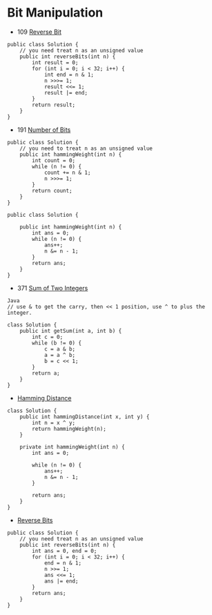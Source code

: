 # Bit Manipulation
- 109 [Reverse Bit](https://leetcode.com/problems/reverse-bits/)
```
public class Solution {
    // you need treat n as an unsigned value
    public int reverseBits(int n) {
        int result = 0;
        for (int i = 0; i < 32; i++) {
            int end = n & 1;
            n >>>= 1;
            result <<= 1;
            result |= end;
        }
        return result;
    }
}
```

- 191 [Number of Bits](https://leetcode.com/problems/number-of-1-bits/)
```
public class Solution {
    // you need to treat n as an unsigned value
    public int hammingWeight(int n) {
        int count = 0;
        while (n != 0) {
            count += n & 1;
            n >>>= 1;
        }
        return count;
    }
}

public class Solution {
    
    public int hammingWeight(int n) {
        int ans = 0;
        while (n != 0) {
            ans++;
            n &= n - 1;
        }
        return ans;
    }
}
```
- 371 [Sum of Two Integers](https://leetcode.com/problems/sum-of-two-integers/)
```
Java
// use & to get the carry, then << 1 position, use ^ to plus the integer.

class Solution {
    public int getSum(int a, int b) {
        int c = 0;
        while (b != 0) {
            c = a & b;
            a = a ^ b;
            b = c << 1;
        }
        return a;
    }
}
```

- [Hamming Distance](https://leetcode.com/explore/interview/card/top-interview-questions-easy/99/others/648/)
```
class Solution {
    public int hammingDistance(int x, int y) {
        int n = x ^ y;
        return hammingWeight(n);
    }
    
    private int hammingWeight(int n) {
        int ans = 0;
        
        while (n != 0) {
            ans++;
            n &= n - 1;
        }
        
        return ans;
    }
}
```

- [Reverse Bits](https://leetcode.com/explore/interview/card/top-interview-questions-easy/99/others/648)
```
public class Solution {
    // you need treat n as an unsigned value
    public int reverseBits(int n) {
        int ans = 0, end = 0;
        for (int i = 0; i < 32; i++) {
            end = n & 1;
            n >>= 1;
            ans <<= 1;
            ans |= end;
        }
        return ans;
    }
}
```




